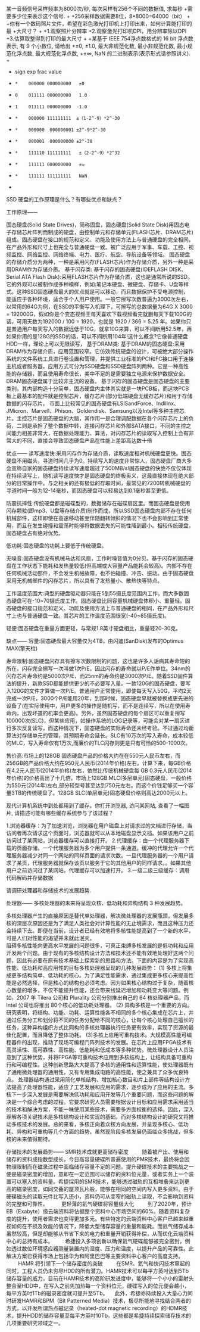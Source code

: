 某一音频信号采样频率为8000次/秒, 每次采样有256个不同的数据值, 求每秒
 +需要多少位来表示这个信号.
 +
 +256采样数据需要8位，8*8000=64000（bit）
 +
 +你有一个数码照片文件，希望在彩色激光打印机上打印出来，如何计算能打印的最
 +大尺寸？
 +
 +1.观察照片分辨率
 +2.观察激光打印机DPI，用分辨率除以DPI
 +3.估算取整得到打印的最大尺寸
 +
 +某基于 IEEE 754浮点数格式的 16 bit 浮点数表示, 有 9 个小数位, 请给出 
 +±0, ±1.0, 最大非规范化数, 最小非规范化数, 最小规范化浮点数, 最大规范化浮点数,
 +±∞, NaN 的二进制表示(表示形式请参照讲义).
 +
 +    sign   exp   frac       value
 +     *    000000 000000000   ±0
 +     0    011111 000000000   1.0
 +     1    011111 000000000  -1.0
 +     *    000000 111111111  ±（1-2^-9）*2^-30
 +     *    000000  000000001 ±2^-9*2^-30
 +     *    000001  000000000 ±2^-30 
 +     *    111110 111111111   ±（2-2^-9）*2^32  
 +     *    111111 000000000   ±∞
 +     *    111111 111111111   NaN
 +     

SSD 硬盘的工作原理是什么？有哪些优点和缺点？

工作原理——

固态硬盘(Solid State Drives)，简称固盘，固态硬盘(Solid State Disk)用固态电子存储芯片阵列而制成的硬盘，由控制单元和存储单元(FLASH芯片、DRAM芯片)组成。固态硬盘在接口的规范和定义、功能及使用方法上与普通硬盘的完全相同，在产品外形和尺寸上也完全与普通硬盘一致。被广泛应用于军事、车载、工控、视频监控、网络监控、网络终端、电力、医疗、航空、导航设备等领域。
固态硬盘的存储介质分为两种，一种是采用闪存(FLASH芯片)作为存储介质，另外一种是采用DRAM作为存储介质。
基于闪存类:
基于闪存的固态硬盘(IDEFLASH DISK、Serial ATA Flash Disk):采用FLASH芯片作为存储介质，这也是通常所说的SSD。它的外观可以被制作成多种模样，例如:笔记本硬盘、微硬盘、存储卡、U盘等样式。这种SSD固态硬盘最大的优点就是可以移动，而且数据保护不受电源控制，能适应于各种环境，适合于个人用户使用。一般它擦写次数普遍为3000次左右，以常用的64G为例，在SSD的平衡写入机理下，可擦写的总数据量为64G X 3000 = 192000G，假如你是个变态视频王每天喜欢下载视频看完就删每天下载100G的话，可用天数为192000 / 100 = 1920，也就是 1920 / 366 = 5.25 年。如果你只是普通用户每天写入的数据远低于10G，就拿10G来算，可以不间断用52.5年，再如果你用的是128G的SSD的话，可以不间断用104年!这什么概念?它像普通硬盘HDD一样，理论上可以无限读写，
基于DRAM类:
基于DRAM的固态硬盘:采用DRAM作为存储介质，应用范围较窄。它仿效传统硬盘的设计，可被绝大部分操作系统的文件系统工具进行卷设置和管理，并提供工业标准的PCI和FC接口用于连接主机或者服务器。应用方式可分为SSD硬盘和SSD硬盘阵列两种。它是一种高性能的存储器，而且使用寿命很长，美中不足的是需要独立电源来保护数据安全。DRAM固态硬盘属于比较非主流的设备。
基于闪存的固态硬盘是固态硬盘的主要类别，其内部构造十分简单，固态硬盘内主体其实就是一块PCB板，而这块PCB板上最基本的配件就是控制芯片，缓存芯片(部分低端硬盘无缓存芯片)和用于存储数据的闪存芯片。
市面上比较常见的固态硬盘有LSISandForce、Indilinx、JMicron、Marvell、Phison、Goldendisk、Samsung以及Intel等多种主控芯片。主控芯片是固态硬盘的大脑，其作用一是合理调配数据在各个闪存芯片上的负荷，二则是承担了整个数据中转，连接闪存芯片和外部SATA接口。不同的主控之间能力相差非常大，在数据处理能力、算法，对闪存芯片的读取写入控制上会有非常大的不同，直接会导致固态硬盘产品在性能上差距高达数十倍


优点——
读写速度快:采用闪存作为存储介质，读取速度相对机械硬盘更快。固态硬盘不用磁头，寻道时间几乎为0。持续写入的速度非常惊人，固态硬盘厂商大多会宣称自家的固态硬盘持续读写速度超过了500MB/s!固态硬盘的快绝不仅仅体现在持续读写上，随机读写速度快才是固态硬盘的终极奥义，这最直接体现在绝大部分的日常操作中。与之相关的还有极低的存取时间，最常见的7200转机械硬盘的寻道时间一般为12-14毫秒，而固态硬盘可以轻易达到0.1毫秒甚至更低。

防震抗摔性:传统硬盘都是磁碟型的，数据储存在磁碟扇区里。而固态硬盘是使用闪存颗粒(即mp3、U盘等存储介质)制作而成，所以SSD固态硬盘内部不存在任何机械部件，这样即使在高速移动甚至伴随翻转倾斜的情况下也不会影响到正常使用，而且在发生碰撞和震荡时能够将数据丢失的可能性降到最小。相较传统硬盘，固态硬盘占有绝对优势。

低功耗:固态硬盘的功耗上要低于传统硬盘。

无噪音:固态硬盘没有机械马达和风扇，工作时噪音值为0分贝。基于闪存的固态硬盘在工作状态下能耗和发热量较低(但高端或大容量产品能耗会较高)。内部不存在任何机械活动部件，不会发生机械故障，也不怕碰撞、冲击、振动。由于固态硬盘采用无机械部件的闪存芯片，所以具有了发热量小、散热快等特点。

工作温度范围大:典型的硬盘驱动器只能在5到55摄氏度范围内工作。而大多数固态硬盘可在-10~70摄氏度工作。固态硬盘比同容量机械硬盘体积小、重量轻。固态硬盘的接口规范和定义、功能及使用方法上与普通硬盘的相同，在产品外形和尺寸上也与普通硬盘一致。其芯片的工作温度范围很宽(-40~85摄氏度)。

轻便:固态硬盘在重量方面更轻，与常规1.8英寸硬盘相比，重量轻20-30克。


缺点——
容量:固态硬盘最大容量仅为4TB，由闪迪(SanDisk)发布的Optimus MAX(擎天柱)

寿命限制:固态硬盘闪存具有擦写次数限制的问题，这也是许多人诟病其寿命短的所在。闪存完全擦写一次叫做1次P/E，因此闪存的寿命就以P/E作单位。34nm的闪存芯片寿命约是5000次P/E，而25nm的寿命约是3000次P/E。随着SSD固件算法的提升，新款SSD都能提供更少的不必要写入量。一款120G的固态硬盘，要写入120G的文件才算做一次P/E。普通用户正常使用，即使每天写入50G，平均2天完成一次P/E，3000个P/E能用20年，到那时候，固态硬盘早就被替换成更先进的设备了(在实际使用中，用户更多的操作是随机写，而不是连续写，所以在使用寿命内，出现坏道的机率会更高)。另外，虽然固态硬盘的每个扇区可以重复擦写100000次(SLC)，但某些应用，如操作系统的LOG记录等，可能会对某一扇区进行多次反复读写，而这种情况下，固态硬盘的实际寿命还未经考验。不过通过均衡算法对存储单元的管理，其预期寿命会延长。SLC有10万次的写入寿命，成本较低的MLC，写入寿命仅有1万次,而廉价的TLC闪存则更是只有可怜的500-1000次。

售价高:市场上的128GB 固态硬盘产品的价格大约在在550元人民币左右，而256GB的产品价格大约在950元人民币(2014年价格)左右。计算下来，每GB价格在4.2元人民币(2014年价格)左右，依然比传统机械硬盘每 GB 0.3元人民币(2014年价格)的价格高出了十几倍。市场上128GB MLC(多层单元)固态硬盘，一般价格为550元(2014年)左右,部分较型号甚至达到750元左右。而这个价钱足够买一个容量3TB的传统硬盘了。128GB SLC(单层单元)固态硬盘价格则高达2000元以上。


现代计算机系统中到处都用到了缓存。你打开浏览器, 访问某网站, 查看了一幅图片, 请描述可能有哪些缓存系统参与了该过程？

1.浏览器缓存：为了加速浏览，浏览器在用户磁盘上对请求过的文档进行存储，当访问者再次请求这个页面时，浏览器就可以从本地磁盘显示文档。如果该用户之前访问过了某网站，浏览器缓存可以直接打开。
2.代理缓存：由一个代理服务器下载的页面存储。一个代理服务器为多个用户提供一条通道。缓冲的代理允许一个代理服务器减少对同一个网站的同样页面的请求次数。一旦代理服务器的一个用户请求了某页，代理服务器就保存该页以服务于它的其他用户的同样请求。。如果其他用户之前访问过了某网站，代理缓存可以加速打开。
3.一级二级三级缓存：调用代码解码并存储数据





请调研处理器和存储技术的发展趋势.

处理器——
多核处理器的未来将呈现众核、低功耗和异构结构 3 种发展趋势。

  多核处理器产生的直接原因是替代单处理器，解决微处理器的发展瓶颈，但发展多核的深层次原因还是为了满足人类社会对计算性能的无止境需求，而且这种压力还会持续下去。即便在当前，设计者已经有效地将多核性能提高到了一个新的水平，可是人们对性能的渴望并未就此泯灭。    
  阻碍多核性能向更高水平发展的问题很多，可真正束缚多核发展的是低功耗和应用开发两个问题。由于现有的多核结构设计方法和技术还不能有效地处理好这两个问题，因此有必要在原有技术基础上探索新的思路和方法。下面的内容是为了实现高性能、低功耗和高应用性的目标多核处理器呈现的几种发展趋势： (1) 多核上将集成更多结构简单、低功耗的核心。为了满足性能需求，通过集成更多核心来提高性能是必然选择，但是核心的结构也必须考虑。因为如果核心结构过于复杂，随着核心数量的增多，不仅不能提升性能，还会带来线延迟增加和功耗变大等问题。例如，2007 年 Tilera 公司和 Plurality 公司分别推出自己的 64 核处理器产品，而 Intel 公司也将推出 80个核心的低功耗处理器。 (2) 异构多核是一个重要的方向。研究表明，将结构、功能、功耗、运算性能各不相同的多个核心集成在芯片上，并通过任务分工和划分将不同的任务分配给不同的核心，让每个核心处理自己擅长的任务，这种异构组织方式比同构的多核处理器执行任务更有效率，实现了资源的最佳化配置，而且降低了整体功耗。 (3)多核上应用可重构技术。大规模高性能可编程器件的出现，推动了现场可编程门阵列技术的发展。在芯片上应用FPGA技术有高灵活性、高可靠性、高性能、低能耗和低成本等多种优势。微处理器设计人员注意到了这种优势，并将FPGA等可重构技术应用到多核结构上，让结构具备可重构行和可编程性。这种创新思路大大提高了多核的通用性和运算性能，使处理器既有了通用微处理器的通用性，又有专用集成电路的高性能，使之兼具了众多优良特点。
  处理器结构通过采用简化单核结构、增加核心数目和片上部件等结构设计方法提高了处理器性能，适应了工艺发展和应用的需求，逐步成为了应用的主流。多核下一步深入发展是需要解决低功耗和应用开发等几个重要问题，而这些问题的解决是一个综合考虑的过程。它要求研究人员需要根据设计目标和应用需求采用适当的技术和解决方案，不能一味使用某些技术，需要多方面权衡的选择。因此，深入理解各项关键技术是多核结构设计和实现的基础，而对多核结构设计的研究又将推动多核技术的发展。总的来看，多核正向着众核方向发展，并呈现多核心、低功耗、异构和可重构等几个方面的趋势。虽然现阶段多核发展仍面临众多挑战，但多核的未来值得期待。

存储技术的发展趋势——
SMR技术成就更高储存密度 　
　随着被产出、使用和储存的资料成指数型成长，今日高容量硬碟所普遍使用的PMR技术，最终将会因物理限制而在磁录过程中面临储存容量不足的问题。提升硬碟技术的主要挑战之一便是磁录密度的增加，意即在一定范围可以储存的资料位元量，或者实务上一个装置可以塞入的资料量。希捷採用的SMR技术，能够透过磁轨的互相堆叠来达到更高的磁录密度，如同交叠的屋顶瓦片般，能够在相同的空间内写入更多资料。由于硬碟磁头的读取元件比写入还小，资料仍可从变窄的磁轨上读取，不会影响到资料的完整和可靠性。 　　
更轻薄的氦气硬碟将容量极大化 　
　到了2020年，预计EB（Exabyte）级云端资料将佔据整个资料中心市场空间的60%。随着资料复杂度的提升，使用者需求也变得更加多元。有些特定的云端资料中心客户已越来越重视如何在不损及效能的情况下，降低大型储存容量的重量和能耗。而氦气储存成本虽然较高，但是却能够从节省下来的电力和重量开销获得补偿，从而优化云端资料中心的总持有成本。 　　希捷投入多项创新以确保氦气硬碟能够被完全密封，例如透过数位环境感应器测量装置内的湿度、压力和温度，以提升产品的可靠性。此解决方案已获得市场上包括华为和阿里巴巴等主要资料中心客户的高度支持。 　　
HAMR 将引领下一个储存密度的突破 　　
  在SMR、氦气和快闪技术窜起的同时，工程人员仍未穷尽HDD的所有潜力。HAMR技术可以每平方英吋达到5Tb储存容量的威力，目前在HAMR技术的高阶研发进度中，能够将一个小小的雷射头整合至HDD中，在写入之前先加热每一个资料位元，硬碟写入的位元便会越小，每平方英吋1Tb的磁录密度就可提升至5Tb。 
　此外，希捷亦持续投入大量心力同时研发HAMR和BPM（Bit Patterned Media）技术，极尽所能地寻找结合两者的方式，以开发所谓热点磁记录（heated-dot magnetic recording）的HDMR技术，提升HDD的储存容量至每平方英吋10Tb。这些都是希捷持续探索储存技术的几项重要研究领域之一。
